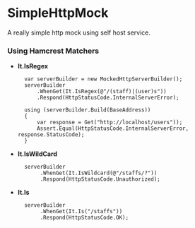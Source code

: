 SimpleHttpMock
==============

A really simple http mock using self host service. 

### Using Hamcrest Matchers

* **It.IsRegex**

        var serverBuilder = new MockedHttpServerBuilder();
        serverBuilder
            .WhenGet(It.IsRegex(@"/(staff)|(user)s"))
            .Respond(HttpStatusCode.InternalServerError);

        using (serverBuilder.Build(BaseAddress))
        {
            var response = Get("http://localhost/users"));
            Assert.Equal(HttpStatusCode.InternalServerError, response.StatusCode);
        }

* **It.IsWildCard**

		
		serverBuilder
		     .WhenGet(It.IsWildcard(@"/staffs/?"))
		     .Respond(HttpStatusCode.Unauthorized);

* **It.Is**

		serverBuilder
		     .WhenGet(It.Is("/staffs"))
		     .Respond(HttpStatusCode.OK);
